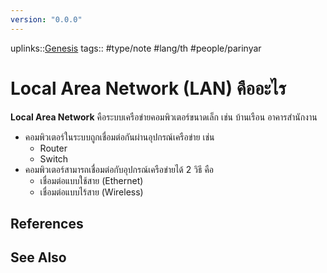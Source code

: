 ```yaml
---
version: "0.0.0"
---
```

uplinks::[Genesis](./Genesis.md)
tags:: #type/note #lang/th #people/parinyar
# Local Area Network (LAN) คืออะไร
**Local Area Network** คือระบบเครือข่ายคอมพิวเตอร์ขนาดเล็ก เช่น บ้านเรือน อาคารสำนักงาน
- คอมพิวเตอร์ในระบบถูกเชื่อมต่อกันผ่านอุปกรณ์เครือข่าย เช่น
	- Router
	- Switch
- คอมพิวเตอร์สามารถเชื่อมต่อกับอุปกรณ์เครือข่ายได้ 2 วิธี คือ
	- เชื่อมต่อแบบใช้สาย (Ethernet)
	- เชื่อมต่อแบบไร้สาย (Wireless)

## References

## See Also
